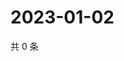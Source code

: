 # 2023-01-02

共 0 条

<!-- BEGIN WEIBO -->
<!-- 最后更新时间 Mon Jan 02 2023 10:36:14 GMT+0800 (China Standard Time) -->

<!-- END WEIBO -->
